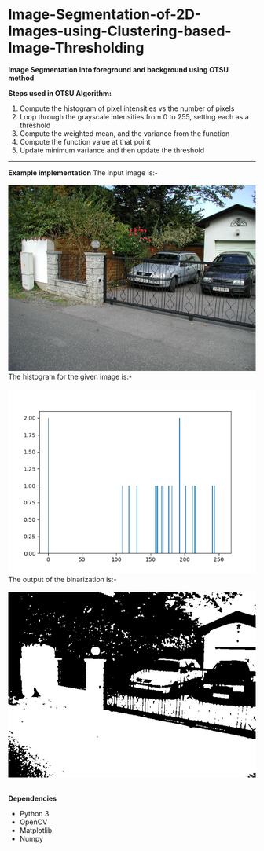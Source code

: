 # Image-Segmentation-of-2D-Images-using-Clustering-based-Image-Thresholding

**Image Segmentation into foreground and background using OTSU method** 


**Steps used in OTSU Algorithm:**
1. Compute the histogram of pixel intensities vs the number of pixels
2. Loop through the grayscale intensities from 0 to 255, setting each as a threshold
3. Compute the weighted mean, and the variance from the function
4. Compute the function value at that point
5. Update minimum variance and then update the threshold

-----------
**Example implementation**
The input image is:-<br/><br/>
![Input Image](/data/cars4.bmp)
<br/>
The histogram for the given image is:-<br/><br/>
![Histogram](/result/cars4_hist.png)
<br/>
The output of the binarization is:-<br/><br/>
![Output](/result/cars4_thresh.jpg)
<br/><br/>

**Dependencies**

- Python 3
- OpenCV
- Matplotlib
- Numpy
